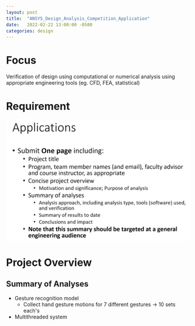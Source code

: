 ```yaml
---
layout: post
title:  "ANSYS_Design_Analysis_Competition_Application"
date:   2022-02-22 13:00:00 -0500
categories: design
---
```


# Focus
Verification of design using computational or numerical analysis using appropriate engineering tools (eg. CFD, FEA, statistical)

# Requirement
![ANSYS_requirement.png](/assets/images/ANSYS_requirement.png)

# Project Overview

## Summary of Analyses

- Gesture recognition model
  - Collect hand gesture motions for 7 different gestures -> 10 sets each's
- Multithreaded system




